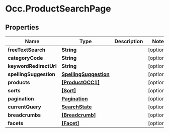 # Occ.ProductSearchPage

## Properties
Name | Type | Description | Notes
------------ | ------------- | ------------- | -------------
**freeTextSearch** | **String** |  | [optional] 
**categoryCode** | **String** |  | [optional] 
**keywordRedirectUrl** | **String** |  | [optional] 
**spellingSuggestion** | [**SpellingSuggestion**](SpellingSuggestion.md) |  | [optional] 
**products** | [**[ProductOCC1]**](ProductOCC1.md) |  | [optional] 
**sorts** | [**[Sort]**](Sort.md) |  | [optional] 
**pagination** | [**Pagination**](Pagination.md) |  | [optional] 
**currentQuery** | [**SearchState**](SearchState.md) |  | [optional] 
**breadcrumbs** | [**[Breadcrumb]**](Breadcrumb.md) |  | [optional] 
**facets** | [**[Facet]**](Facet.md) |  | [optional] 


